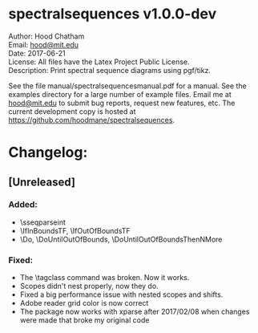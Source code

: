 
spectralsequences v1.0.0-dev
========================
Author: Hood Chatham  
Email: hood@mit.edu  
Date: 2017-06-21  
License: All files have the Latex Project Public License.  
Description: Print spectral sequence diagrams using pgf/tikz.  


See the file manual/spectralsequencesmanual.pdf for a manual. See the examples directory for a large number of example files.
Email me at hood@mit.edu to submit bug reports, request new features, etc. The current development copy is hosted at https://github.com/hoodmane/spectralsequences. 

Changelog:
==========
    
## [Unreleased] 

### Added:
- \sseqparseint
- \IfInBoundsTF, \IfOutOfBoundsTF
- \Do, \DoUntilOutOfBounds, \DoUntilOutOfBoundsThenNMore

### Fixed: 
- The \tagclass command was broken. Now it works.
- Scopes didn't nest properly, now they do.
- Fixed a big performance issue with nested scopes and shifts. 
- Adobe reader grid color is now correct
- The package now works with xparse after 2017/02/08 when changes were made that broke my original code
